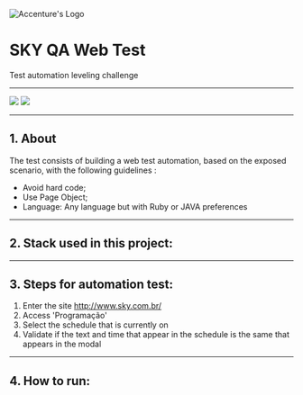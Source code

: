 ![Accenture's Logo](https://www.accenture.com/t20180820T080654Z__w__/br-pt/_acnmedia/Accenture/Dev/Redesign/Acc_Logo_Black_Purple_RGB.PNG "Accenture")

# SKY QA Web Test

Test automation leveling challenge

---

![](https://img.shields.io/badge/python-v.3.7-blue.svg)
![](https://img.shields.io/badge/pypi-v.21.2-blue.svg)

---

## 1. About
The test consists of building a web test automation, based on the exposed scenario, with the following guidelines :
* Avoid hard code;
* Use Page Object;
* Language: Any language but with Ruby or JAVA preferences

---

## 2. Stack used in this project:

---

## 3. Steps for automation test:
1. Enter the site http://www.sky.com.br/
2. Access 'Programação'
3. Select the schedule that is currently on
4. Validate if the text and time that appear in the schedule is the same that appears in the modal

---

## 4. How to run: